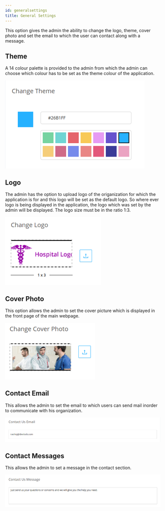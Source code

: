 ```yaml
---
id: generalsettings
title: General Settings
---
```

This option gives the admin the ability to change the logo, theme, cover photo and set the email 
to which the user can contact along with a message.


## Theme

A 14 colour palette is provided to the admin from which the admin can choose which colour has to be set as the theme colour of the application.

![Changing Theme](assets/colour_palette.png)

## Logo

The admin has the option to upload logo of the origanization for which the application is for and this logo will be set as the default logo. So where ever logo is being displayed in the application, the logo which was set by the admin will be displayed. The logo size must be in the ratio 1:3.

![Changing Logo](assets/logo.png)

## Cover Photo

This option allows the admin to set the cover picture which is displayed in the front page of the main webpage.


![Changing Cover Photo](assets/cover.png)

## Contact Email

This allows the admin to set the email to which users can send mail inorder to communicate with his organization.


![Setting contact mail](assets/contact_email.png)

## Contact Messages

This allows the admin to set a message in the contact section.

![Setting contact message](assets/contact_message.png)


<!-- This is a link to [another document.](doc3.md) This is a link to an [external page.](http://www.example.com/) -->
